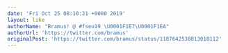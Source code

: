 ```yaml
---
date: 'Fri Oct 25 08:10:21 +0000 2019'
layout: like
authorName: "Bramus! @ #fseu19 \U0001F1E7\U0001F1EA"
authorUrl: 'https://twitter.com/bramus'
originalPost: 'https://twitter.com/bramus/status/1187642538813018112'
---
```

